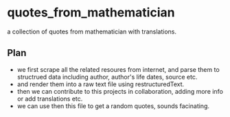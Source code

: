 # quotes_from_mathematician
a collection of quotes from mathematician with translations.

## Plan

- we first scrape all the related resoures from internet, and parse them to structrued data including author, author's life dates, source etc.
- and render them into a raw text file using restructuredText.
- then we can contribute to this projects in collaboration, adding more info or add translations etc.
- we can use then this file to get a random quotes, sounds facinating.
